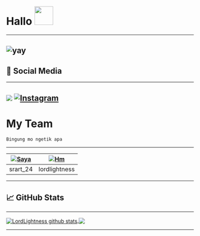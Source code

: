 

# Hallo <img src="https://raw.githubusercontent.com/MartinHeinz/MartinHeinz/master/wave.gif" width="50px">
---------
![yay](https://i.ibb.co/YRTWMpm/8881444f23794650da1fe33c1bed39e0.gif)
---------


## :link: Social Media
---------
<a href="https://wa.me/6287797925690"><img src="https://img.shields.io/badge/WhatsApp-25D366?style=for-the-badge&logo=whatsapp&logoColor=white"></a>
<a href="https://www.instagram.com/srart_24/"><img alt="Instagram" src="https://img.shields.io/badge/Instagram-%23E4405F.svg?style=for-the-badge&logo=Instagram&logoColor=white"></a>
--------

# My Team

```
Bingung mo ngetik apa
```

---------

|  [![Saya](https://github.com/srart24.png?size=50)](https://github.com/srart24) | [![Hm](https://github.com/lordlightness.png?size=50)](https://github.com/lordlightness) 
|------|------|
| srart_24 | lordlightness |

---------


## &#x1f4c8; GitHub Stats

---------

<a href="https://github.com/srart24/github-readme-stats">
  <img align="center" src="https://github-readme-stats.anuraghazra1.vercel.app/api?username=srart24&show_icons=true&include_all_commits=true&theme=material-palenight" alt="LordLightness github stats" />
</a>
<a href="https://github.com/srart24/github-readme-stats">
  <!-- Change the `github-readme-stats.anuraghazra1.vercel.app` to `github-readme-stats.vercel.app`  -->
  <img align="center" src="https://github-readme-stats.anuraghazra1.vercel.app/api/top-langs/?username=srart24&layout=compact&theme=material-palenight" />
</a>

---------



